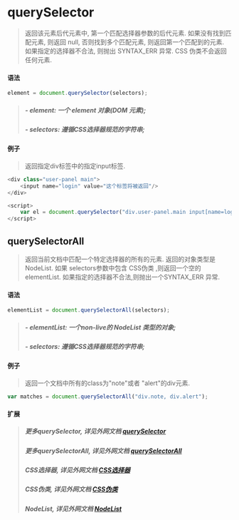 # querySelector

> 返回该元素后代元素中, 第一个匹配选择器参数的后代元素.
> 如果没有找到匹配元素, 则返回 null, 否则找到多个匹配元素, 则返回第一个匹配到的元素.
> 如果指定的选择器不合法, 则抛出 SYNTAX_ERR 异常.
> CSS 伪类不会返回任何元素.

#### 语法

```javascript
element = document.querySelector(selectors);
```

> ##### - element: 一个 element 对象(DOM 元素);
> ##### - selectors: 遵循CSS选择器规范的字符串;

#### 例子

> 返回指定div标签中的指定input标签.

```javascript
<div class="user-panel main">
    <input name="login" value="这个标签将被返回"/>
</div>

<script>
    var el = document.querySelector("div.user-panel.main input[name=login]");
</script>
```


## querySelectorAll

> 返回当前文档中匹配一个特定选择器的所有的元素.
> 返回的对象类型是 NodeList.
> 如果 selectors参数中包含 CSS伪类 ,则返回一个空的elementList.
> 如果指定的选择器不合法,则抛出一个SYNTAX_ERR 异常.

#### 语法

```javascript
elementList = document.querySelectorAll(selectors);
```

> ##### - elementList: 一个non-live的 NodeList 类型的对象;
> ##### - selectors: 遵循CSS选择器规范的字符串;

#### 例子

> 返回一个文档中所有的class为"note"或者 "alert"的div元素.

```javascript
var matches = document.querySelectorAll("div.note, div.alert");
```


#### 扩展
> ##### 更多querySelector, 详见外网文档 <a href="https://developer.mozilla.org/zh-CN/docs/Web/API/Document/querySelector" target="_blank">querySelector</a>
> ##### 更多querySelectorAll, 详见外网文档 <a href="https://developer.mozilla.org/zh-CN/docs/Web/API/Document/querySelectorAll" target="_blank">querySelectorAll</a>
> ##### CSS选择器, 详见外网文档 <a href="https://developer.mozilla.org/zh-CN/docs/Web/Guide/CSS/Getting_Started/Selectors" target="_blank">CSS选择器</a>
> ##### CSS伪类, 详见外网文档 <a href="https://developer.mozilla.org/zh-CN/docs/Web/CSS/Pseudo-elements" target="_blank">CSS伪类</a>
> ##### NodeList, 详见外网文档 <a href="https://developer.mozilla.org/zh-CN/docs/Web/API/NodeList" target="_blank">NodeList</a>


